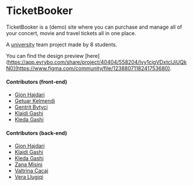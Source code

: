 # TicketBooker
TicketBooker is a (demo) site where you can purchase and manage all of your concert, movie and travel tickets all in one place.

A [university](https://fiek.uni-pr.edu) team project made by 8 students.

You can find the design preview [here](https://app.evrybo.com/share/project/40404/558204/lvy1cigVDxtclJiUQkN0](https://www.figma.com/community/file/1238807118241753680).

#### Contributors (front-end)
- [Gjon Hajdari](https://github.com/GjonHajdari)
- [Getuar Kelmendi](https://github.com/getuarkelmendi)
- [Gentrit Bytyçi](https://github.com/Genti1Bytyci)
- [Klajdi Gashi](https://github.com/KlajdiGashi)
- [Kleda Gashi](https://github.com/kledagashi)

#### Contributors (back-end)
- [Gjon Hajdari](https://github.com/GjonHajdari)
- [Klajdi Gashi](https://github.com/KlajdiGashi)
- [Kleda Gashi](https://github.com/kledagashi)
- [Zana Misini](https://github.com/ZanaMisini)
- [Valtrina Cacaj](https://github.com/ValtrinaCacaj)
- [Vera Llugiqi](https://github.com/VeraLlugiqi)
